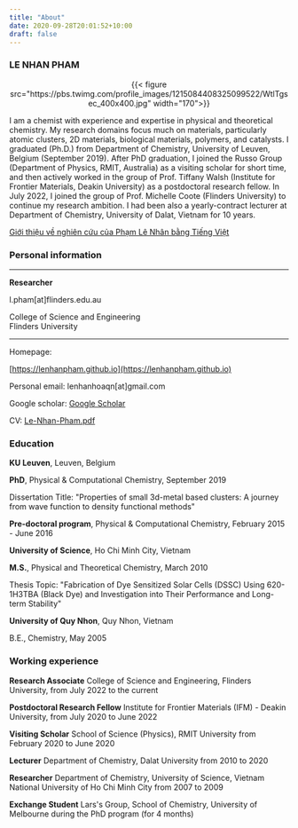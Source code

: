 ```yaml
---
title: "About"
date: 2020-09-28T20:01:52+10:00
draft: false
---
```


### LE NHAN PHAM

<center>{{< figure src="https://pbs.twimg.com/profile_images/1215084408325099522/WtlTgsec_400x400.jpg" width="170">}}</center>

I am a chemist with experience and expertise in physical and theoretical chemistry. My research domains focus much on materials, particularly atomic clusters, 2D materials, biological materials,  polymers, and catalysts. I graduated (Ph.D.) from  Department of Chemistry, University of Leuven, Belgium (September 2019). After PhD graduation, I joined the Russo Group (Department of Physics, RMIT,  Australia) as a visiting scholar for short time, and then actively worked in the group of Prof. Tiffany Walsh (Institute for Frontier Materials, Deakin University) as a postdoctoral research fellow. In July 2022, I joined the group of Prof. Michelle Coote (Flinders University) to continue my research ambition. I had been also a yearly-contract lecturer at Department of Chemistry, University of Dalat, Vietnam for 10 years. 

[Giới thiệu về nghiên cứu của Phạm Lê Nhân bằng Tiếng Việt](/vietnamese/ "Click để xem bằng Tiếng Việt")

<!--more-->

### Personal information

---------------------------------- -------------------------------------------------------------

  **Researcher**  	

  l.pham[at]flinders.edu.au

  College of Science and Engineering   
  Flinders University                  

---------------------------------- -------------------------------------------------------------

Homepage:

[https://lenhanpham.github.io](https://lenhanpham.github.io)

Personal email: lenhanhoaqn[at]gmail.com

Google scholar: [Google Scholar](https://scholar.google.com/citations?user=yC7hLR0AAAAJ&hl=en "Google Scholar")

CV: [Le-Nhan-Pham.pdf](https://drive.google.com/file/d/12FOkFJByIS6zgvelCqHtm_DUc9dUcuAn/view "CV")

### Education

**KU Leuven**, Leuven, Belgium

**PhD**, Physical & Computational Chemistry, September 2019

Dissertation Title: "Properties of small 3d-metal based clusters: A
journey from wave function to density functional methods"

**Pre-doctoral program**, Physical & Computational Chemistry, February
2015 - June 2016

**University of Science**, Ho Chi Minh City, Vietnam

**M.S.**, Physical and Theoretical Chemistry, March 2010

Thesis Topic: "Fabrication of Dye Sensitized Solar Cells (DSSC) Using
620-1H3TBA (Black Dye) and Investigation into Their Performance and
Long-term Stability"

**University of Quy Nhon**, Quy Nhon, Vietnam

B.E., Chemistry, May 2005

### Working experience

**Research Associate** College of Science and Engineering, Flinders University,
from July 2022 to the current

**Postdoctoral Research Fellow** Institute for Frontier Materials (IFM) - Deakin
University, from July 2020 to June 2022

**Visiting Scholar** School of Science (Physics), RMIT University from
February 2020 to June 2020

**Lecturer** Department of Chemistry, Dalat University from 2010 to 2020

**Researcher** Department of Chemistry, University of Science, Vietnam
National University of Ho Chi Minh City from 2007 to 2009

**Exchange Student** Lars's Group, School of Chemistry, University of
Melbourne during the PhD program (for 4 months)